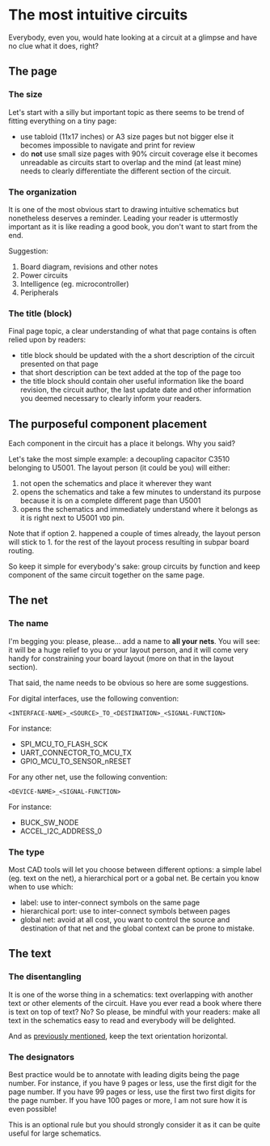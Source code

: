 # The most intuitive circuits

Everybody, even you, would hate looking at a circuit at a glimpse and have no clue what it does, right?

## The page

### The size

Let's start with a silly but important topic as there seems to be trend of fitting everything on a tiny page:

- use tabloid (11x17 inches) or A3 size pages but not bigger else it becomes impossible to navigate and print for review
- do **not** use small size pages with 90% circuit coverage else it becomes unreadable as circuits start to overlap and the mind (at least mine) needs to clearly differentiate the different section of the circuit.

### The organization

It is one of the most obvious start to drawing intuitive schematics but nonetheless deserves a reminder.
Leading your reader is uttermostly important as it is like reading a good book, you don't want to start from the end.

Suggestion:

1. Board diagram, revisions and other notes
0. Power circuits
0. Intelligence (eg. microcontroller)
0. Peripherals

### The title (block)

Final page topic, a clear understanding of what that page contains is often relied upon by readers:

- title block should be updated with the a short description of the circuit presented on that page
- that short description can be text added at the top of the page too
- the title block should contain oher useful information like the board revision, the circuit author, the last update date and other information you deemed necessary to clearly inform your readers.

## The purposeful component placement

Each component in the circuit has a place it belongs. Why you said?

Let's take the most simple example: a decoupling capacitor C3510 belonging to U5001.
The layout person (it could be you) will either:

1. not open the schematics and place it wherever they want
0. opens the schematics and take a few minutes to understand its purpose because it is on a complete different page than U5001
0. opens the schematics and immediately understand where it belongs as it is right next to U5001 `VDD` pin.

Note that if option 2. happened a couple of times already, the layout person will stick to 1. for the rest of the layout process resulting in subpar board routing.

So keep it simple for everybody's sake: group circuits by function and keep component of the same circuit together on the same page.

## The net

### The name

I'm begging you: please, please... add a name to **all your nets**.
You will see: it will be a huge relief to you or your layout person, and it will come very handy for constraining your board layout (more on that in the layout section).

That said, the name needs to be obvious so here are some suggestions.

For digital interfaces, use the following convention:

```
<INTERFACE-NAME>_<SOURCE>_TO_<DESTINATION>_<SIGNAL-FUNCTION>
```
For instance:

- SPI_MCU_TO_FLASH_SCK
- UART_CONNECTOR_TO_MCU_TX
- GPIO_MCU_TO_SENSOR_nRESET

For any other net, use the following convention:

```
<DEVICE-NAME>_<SIGNAL-FUNCTION>
```

For instance:

- BUCK_SW_NODE
- ACCEL_I2C_ADDRESS_0

### The type

Most CAD tools will let you choose between different options: a simple label (eg. text on the net), a hierarchical port or a gobal net.
Be certain you know when to use which:

- label: use to inter-connect symbols on the same page
- hierarchical port: use to inter-connect symbols between pages
- global net: avoid at all cost, you want to control the source and destination of that net and the global context can be prone to mistake.

## The text

### The disentangling

It is one of the worse thing in a schematics: text overlapping with another text or other elements of the circuit.
Have you ever read a book where there is text on top of text? No? So please, be mindful with your readers: make all text in the schematics easy to read and everybody will be delighted.

And as [previously mentioned](../s_symbol/#the-pin-orientation), keep the text orientation horizontal.

### The designators

Best practice would be to annotate with leading digits being the page number. For instance, if you have 9 pages or less, use the first digit for the page number. If you have 99 pages or less, use the first two first digits for the page number. If you have 100 pages or more, I am not sure how it is even possible!

This is an optional rule but you should strongly consider it as it can be quite useful for large schematics.

